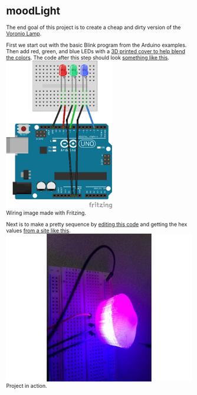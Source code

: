 # moodLight
The end goal of this project is to create a cheap and dirty version of the [Voronio Lamp](https://create.arduino.cc/projecthub/gov/voronoi101-light-your-lamp-a22a9e?use_route=project).

First we start out with the basic Blink program from the Arduino examples.  Then add red, green, and blue LEDs with a [3D printed cover to help blend the colors](https://www.thingiverse.com/thing:3473640). 
The code after this step should look [something like this](https://github.com/SCCMakers/moodLight/blob/master/rgb_leds.ino).
<img src=https://github.com/SCCMakers/moodLight/blob/master/blink_rgb.png height=400>    
Wiring image made with Fritzing. 

Next is to make a pretty sequence by [editing this code](https://github.com/SCCMakers/moodLight/blob/master/rainbowblink.ino) and getting the hex values [from a site like this](https://www.color-hex.com/color-palettes/). 
<img src=https://github.com/SCCMakers/moodLight/blob/master/rgb_image.JPG height=400>   
Project in action. 

